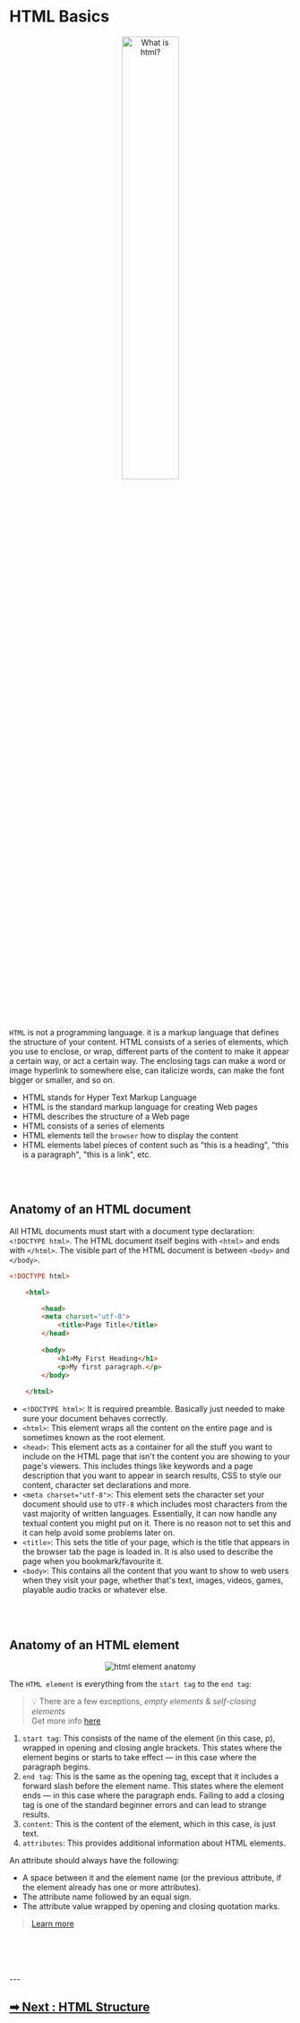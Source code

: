 # HTML Basics

<p align="center">
  <img width=45% height=45% src="https://user-images.githubusercontent.com/50701501/93737356-f69da880-fc1d-11ea-8666-3b46dbdfa9fc.png" alt="What is html?">
</p>

`HTML` is not a programming language. it is a markup language that defines the structure of your content. HTML consists of a series of elements, which you use to enclose, or wrap, different parts of the content to make it appear a certain way, or act a certain way. The enclosing tags can make a word or image hyperlink to somewhere else, can italicize words, can make the font bigger or smaller, and so on.
<br>

- HTML stands for Hyper Text Markup Language
- HTML is the standard markup language for creating Web pages
- HTML describes the structure of a Web page
- HTML consists of a series of elements
- HTML elements tell the `browser` how to display the content
- HTML elements label pieces of content such as "this is a heading", "this is a paragraph", "this is a link", etc.
<br>
<br>

## Anatomy of an HTML document
All HTML documents must start with a document type declaration: `<!DOCTYPE html>`.
The HTML document itself begins with `<html>` and ends with `</html>`.
The visible part of the HTML document is between `<body>` and `</body>`.

```HTML
<!DOCTYPE html>

    <html>

        <head>
        <meta charset="utf-8">
            <title>Page Title</title>
        </head>
        
        <body>
            <h1>My First Heading</h1>
            <p>My first paragraph.</p>
        </body>
        
    </html>
```
- `<!DOCTYPE html>`: It is required preamble. Basically just needed to make sure your document behaves correctly.
- `<html>`:  This element wraps all the content on the entire page and is sometimes known as the root element.
- `<head>`: This element acts as a container for all the stuff you want to include on the HTML page that isn't the content you are showing to your page's viewers. This includes things like keywords and a page description that you want to appear in search results, CSS to style our content, character set declarations and more.
- `<meta charset="utf-8">`: This element sets the character set your document should use to `UTF-8` which includes most characters from the vast majority of written languages. Essentially, it can now handle any textual content you might put on it. There is no reason not to set this and it can help avoid some problems later on.
- `<title>`: This sets the title of your page, which is the title that appears in the browser tab the page is loaded in. It is also used to describe the page when you bookmark/favourite it.
- `<body>`: This contains all the content that you want to show to web users when they visit your page, whether that's text, images, videos, games, playable audio tracks or whatever else.
<br>
<br>

## Anatomy of an HTML element
<p align="center">
  <img src="https://user-images.githubusercontent.com/50701501/93737652-b3900500-fc1e-11ea-8c6f-fcfc5f209658.png" alt="html element anatomy">
</p>

The `HTML element` is everything from the `start tag` to the `end tag`:
> 💡 There are a few exceptions, _empty elements_ & _self-closing elements_ <br>
> Get more info [here](https://clearlydecoded.com/anatomy-of-html-tag)

1. `start tag`: This consists of the name of the element (in this case, p), wrapped in opening and closing angle brackets. This states where the element begins or starts to take effect — in this case where the paragraph begins.
2. `end tag`: This is the same as the opening tag, except that it includes a forward slash before the element name. This states where the element ends — in this case where the paragraph ends. Failing to add a closing tag is one of the standard beginner errors and can lead to strange results.
3. `content`: This is the content of the element, which in this case, is just text.
4. `attributes`: This provides additional information about HTML elements.


An attribute should always have the following:
 - A space between it and the element name (or the previous attribute, if the element already has one or more attributes).
 - The attribute name followed by an equal sign.
 - The attribute value wrapped by opening and closing quotation marks.
> [Learn more](https://www.w3schools.com/html/html_attributes.asp)


<br>
<br>
<br>
<br>
---

## [➡ Next :  HTML Structure](https://github.com/filoscoder/fe-soon/blob/master/src/en/HTML/02-structure.md)